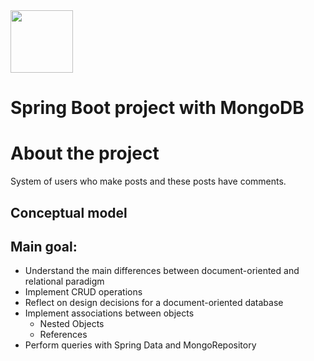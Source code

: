 <img src="https://cdn-images-1.medium.com/max/500/1*AbiX4LwtSNozoyfypcKvEg.png" width="100" height="100">

# Spring Boot project with MongoDB

# About the project
System of users who make posts and these posts have comments.

## Conceptual model


## Main goal:
- Understand the main differences between document-oriented and relational paradigm
- Implement CRUD operations
- Reflect on design decisions for a document-oriented database
- Implement associations between objects
  - Nested Objects
  - References
- Perform queries with Spring Data and MongoRepository

